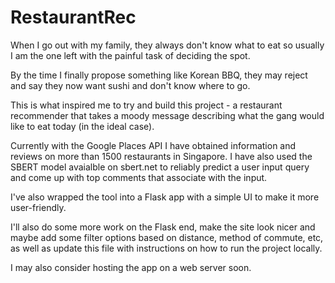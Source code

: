# RestaurantRec

When I go out with my family, they always don't know what to eat so usually I am the one left with the painful task of deciding the spot.

By the time I finally propose something like Korean BBQ, they may reject and say they now want sushi and don't know where to go.

This is what inspired me to try and build this project - a restaurant recommender that takes a moody message describing what the gang would like to eat today (in the ideal case).

Currently with the Google Places API I have obtained information and reviews on more than 1500 restaurants in Singapore.  I have also used the SBERT model avaialble on sbert.net to reliably predict a user input query and come up with top comments that associate with the input.

I've also wrapped the tool into a Flask app with a simple UI to make it more user-friendly.

I'll also do some more work on the Flask end, make the site look nicer and maybe add some filter options based on distance, method of commute, etc, as well as update this file with instructions on how to run the project locally.

I may also consider hosting the app on a web server soon.
